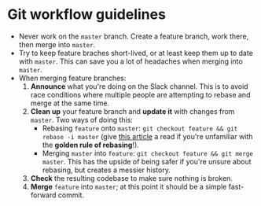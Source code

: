 # Git workflow guidelines

- Never work on the `master` branch. Create a feature branch, work there, then merge into `master`.
- Try to keep feature braches short-lived, or at least keep them up to date with `master`. This can save you a lot of headaches when merging into `master`.
- When merging feature branches:
    1. **Announce** what you're doing on the Slack channel. This is to avoid race conditions where multiple people are attempting to rebase and merge at the same time.
    2. **Clean up** your feature branch and **update it** with changes from `master`. Two ways of doing this:
        - Rebasing `feature` onto `master`: `git checkout feature && git rebase -i master` (give [this article](https://www.atlassian.com/git/tutorials/merging-vs-rebasing) a read if you're unfamiliar with the **golden rule of rebasing**!).
        - Merging `master` into `feature`: `git checkout feature && git merge master`. This has the upside of being safer if you're unsure about rebasing, but creates a messier history.
    3. **Check** the resulting codebase to make sure nothing is broken.
    4. **Merge** `feature` into `master`; at this point it should be a simple fast-forward commit.
